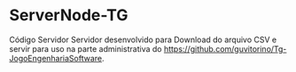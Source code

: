 # ServerNode-TG
Código Servidor
Servidor desenvolvido para Download do arquivo CSV e servir para uso na parte administrativa do https://github.com/guvitorino/Tg-JogoEngenhariaSoftware.
